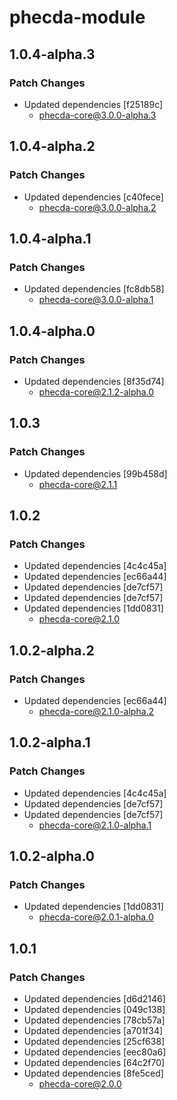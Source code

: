 # phecda-module

## 1.0.4-alpha.3

### Patch Changes

- Updated dependencies [f25189c]
  - phecda-core@3.0.0-alpha.3

## 1.0.4-alpha.2

### Patch Changes

- Updated dependencies [c40fece]
  - phecda-core@3.0.0-alpha.2

## 1.0.4-alpha.1

### Patch Changes

- Updated dependencies [fc8db58]
  - phecda-core@3.0.0-alpha.1

## 1.0.4-alpha.0

### Patch Changes

- Updated dependencies [8f35d74]
  - phecda-core@2.1.2-alpha.0

## 1.0.3

### Patch Changes

- Updated dependencies [99b458d]
  - phecda-core@2.1.1

## 1.0.2

### Patch Changes

- Updated dependencies [4c4c45a]
- Updated dependencies [ec66a44]
- Updated dependencies [de7cf57]
- Updated dependencies [de7cf57]
- Updated dependencies [1dd0831]
  - phecda-core@2.1.0

## 1.0.2-alpha.2

### Patch Changes

- Updated dependencies [ec66a44]
  - phecda-core@2.1.0-alpha.2

## 1.0.2-alpha.1

### Patch Changes

- Updated dependencies [4c4c45a]
- Updated dependencies [de7cf57]
- Updated dependencies [de7cf57]
  - phecda-core@2.1.0-alpha.1

## 1.0.2-alpha.0

### Patch Changes

- Updated dependencies [1dd0831]
  - phecda-core@2.0.1-alpha.0

## 1.0.1

### Patch Changes

- Updated dependencies [d6d2146]
- Updated dependencies [049c138]
- Updated dependencies [78cb57a]
- Updated dependencies [a701f34]
- Updated dependencies [25cf638]
- Updated dependencies [eec80a6]
- Updated dependencies [64c2f70]
- Updated dependencies [8fe5ced]
  - phecda-core@2.0.0
